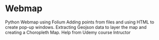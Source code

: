# Webmap
Python Webmap using Folium
Adding points from files and using HTML to create pop-up windows.
Extracting Geojson data to layer the map and creating a Choropleth Map.
Help from Udemy course Intructor
